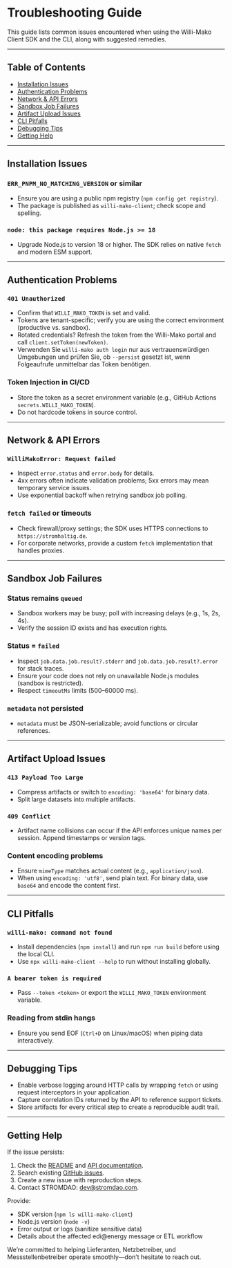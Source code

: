 # Troubleshooting Guide

This guide lists common issues encountered when using the Willi-Mako Client SDK and the CLI, along with suggested remedies.

---

## Table of Contents

- [Installation Issues](#installation-issues)
- [Authentication Problems](#authentication-problems)
- [Network & API Errors](#network--api-errors)
- [Sandbox Job Failures](#sandbox-job-failures)
- [Artifact Upload Issues](#artifact-upload-issues)
- [CLI Pitfalls](#cli-pitfalls)
- [Debugging Tips](#debugging-tips)
- [Getting Help](#getting-help)

---

## Installation Issues

### `ERR_PNPM_NO_MATCHING_VERSION` or similar
- Ensure you are using a public npm registry (`npm config get registry`).
- The package is published as `willi-mako-client`; check scope and spelling.

### `node: this package requires Node.js >= 18`
- Upgrade Node.js to version 18 or higher. The SDK relies on native `fetch` and modern ESM support.

---

## Authentication Problems

### `401 Unauthorized`
- Confirm that `WILLI_MAKO_TOKEN` is set and valid.
- Tokens are tenant-specific; verify you are using the correct environment (productive vs. sandbox).
- Rotated credentials? Refresh the token from the Willi-Mako portal and call `client.setToken(newToken)`.
- Verwenden Sie `willi-mako auth login` nur aus vertrauenswürdigen Umgebungen und prüfen Sie, ob `--persist` gesetzt ist, wenn Folgeaufrufe unmittelbar das Token benötigen.

### Token Injection in CI/CD
- Store the token as a secret environment variable (e.g., GitHub Actions `secrets.WILLI_MAKO_TOKEN`).
- Do not hardcode tokens in source control.

---

## Network & API Errors

### `WilliMakoError: Request failed`
- Inspect `error.status` and `error.body` for details.
- 4xx errors often indicate validation problems; 5xx errors may mean temporary service issues.
- Use exponential backoff when retrying sandbox job polling.

### `fetch failed` or timeouts
- Check firewall/proxy settings; the SDK uses HTTPS connections to `https://stromhaltig.de`.
- For corporate networks, provide a custom `fetch` implementation that handles proxies.

---

## Sandbox Job Failures

### Status remains `queued`
- Sandbox workers may be busy; poll with increasing delays (e.g., 1s, 2s, 4s).
- Verify the session ID exists and has execution rights.

### Status = `failed`
- Inspect `job.data.job.result?.stderr` and `job.data.job.result?.error` for stack traces.
- Ensure your code does not rely on unavailable Node.js modules (sandbox is restricted).
- Respect `timeoutMs` limits (500–60000 ms).

### `metadata` not persisted
- `metadata` must be JSON-serializable; avoid functions or circular references.

---

## Artifact Upload Issues

### `413 Payload Too Large`
- Compress artifacts or switch to `encoding: 'base64'` for binary data.
- Split large datasets into multiple artifacts.

### `409 Conflict`
- Artifact name collisions can occur if the API enforces unique names per session. Append timestamps or version tags.

### Content encoding problems
- Ensure `mimeType` matches actual content (e.g., `application/json`).
- When using `encoding: 'utf8'`, send plain text. For binary data, use `base64` and encode the content first.

---

## CLI Pitfalls

### `willi-mako: command not found`
- Install dependencies (`npm install`) and run `npm run build` before using the local CLI.
- Use `npx willi-mako-client --help` to run without installing globally.

### `A bearer token is required`
- Pass `--token <token>` or export the `WILLI_MAKO_TOKEN` environment variable.

### Reading from stdin hangs
- Ensure you send EOF (`Ctrl+D` on Linux/macOS) when piping data interactively.

---

## Debugging Tips

- Enable verbose logging around HTTP calls by wrapping `fetch` or using request interceptors in your application.
- Capture correlation IDs returned by the API to reference support tickets.
- Store artifacts for every critical step to create a reproducible audit trail.

---

## Getting Help

If the issue persists:

1. Check the [README](../README.md) and [API documentation](./API.md).
2. Search existing [GitHub issues](https://github.com/energychain/willi-mako-client/issues).
3. Create a new issue with reproduction steps.
4. Contact STROMDAO: [dev@stromdao.com](mailto:dev@stromdao.com).

Provide:
- SDK version (`npm ls willi-mako-client`)
- Node.js version (`node -v`)
- Error output or logs (sanitize sensitive data)
- Details about the affected edi@energy message or ETL workflow

We’re committed to helping Lieferanten, Netzbetreiber, und Messstellenbetreiber operate smoothly—don’t hesitate to reach out.
